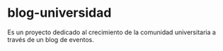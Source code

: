 # blog-universidad
Es un proyecto dedicado al crecimiento de la comunidad universitaria a través de un blog de eventos. 
